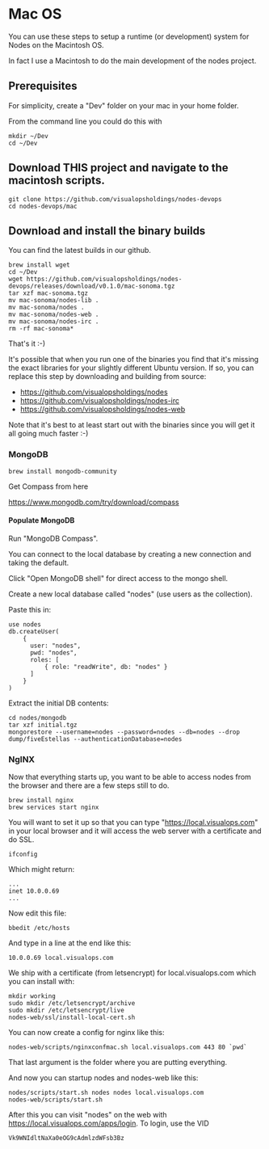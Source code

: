 # Mac OS

You can use these steps to setup a runtime (or development) system for Nodes on the Macintosh OS.

In fact I use a Macintosh to do the main development of the nodes project.

## Prerequisites

For simplicity, create a "Dev" folder on your mac in your home folder.

From the command line you could do this with

```
mkdir ~/Dev
cd ~/Dev
```

## Download THIS project and navigate to the macintosh scripts.

```
git clone https://github.com/visualopsholdings/nodes-devops
cd nodes-devops/mac
```

## Download and install the binary builds

You can find the latest builds in our github.

```
brew install wget
cd ~/Dev
wget https://github.com/visualopsholdings/nodes-devops/releases/download/v0.1.0/mac-sonoma.tgz
tar xzf mac-sonoma.tgz
mv mac-sonoma/nodes-lib .
mv mac-sonoma/nodes .
mv mac-sonoma/nodes-web .
mv mac-sonoma/nodes-irc .
rm -rf mac-sonoma*
```

That's it :-)

It's possible that when you run one of the binaries you find that it's missing the exact libraries
for your slightly different Ubuntu version. If so, you can replace this step by downloading and building from source:

- https://github.com/visualopsholdings/nodes
- https://github.com/visualopsholdings/nodes-irc
- https://github.com/visualopsholdings/nodes-web

Note that it's best to at least start out with the binaries since you will get it all going much
faster :-)

### MongoDB

```
brew install mongodb-community
```

Get Compass from here

https://www.mongodb.com/try/download/compass


#### Populate MongoDB

Run "MongoDB Compass".

You can connect to the local database by creating a new connection and taking the default.

Click "Open MongoDB shell" for direct access to the mongo shell. 

Create a new local database called "nodes" (use users as the collection).

Paste this in:

```
use nodes
db.createUser(
    {
      user: "nodes",
      pwd: "nodes",
      roles: [
          { role: "readWrite", db: "nodes" }
      ]
    }
)
```

Extract the initial DB contents:

```
cd nodes/mongodb
tar xzf initial.tgz
mongorestore --username=nodes --password=nodes --db=nodes --drop dump/fiveEstellas --authenticationDatabase=nodes
```

### NgINX

Now that everything starts up, you want to be able to access nodes from the browser and there
are a few steps still to do.

```
brew install nginx
brew services start nginx
```

You will want to set it up so that you can type "https://local.visualops.com" in your local
browser and it will access the web server with a certificate and do SSL.

```
ifconfig
```

Which might return:

```
...
inet 10.0.0.69
...
```

Now edit this file:

```
bbedit /etc/hosts
```

And type in a line at the end like this:

```
10.0.0.69 local.visualops.com
```

We ship with a certificate (from letsencrypt) for local.visualops.com which you can install with:

```
mkdir working
sudo mkdir /etc/letsencrypt/archive
sudo mkdir /etc/letsencrypt/live
nodes-web/ssl/install-local-cert.sh
```

You can now create a config for nginx like this:

```
nodes-web/scripts/nginxconfmac.sh local.visualops.com 443 80 `pwd`
```

That last argument is the folder where you are putting everything.

And now you can startup nodes and nodes-web like this:

```
nodes/scripts/start.sh nodes nodes local.visualops.com
nodes-web/scripts/start.sh
```

After this you can visit "nodes" on the web with https://local.visualops.com/apps/login. To login, use the VID 

```
Vk9WNIdltNaXa0eOG9cAdmlzdWFsb3Bz
```
